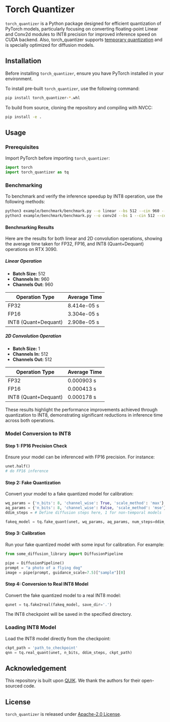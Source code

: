 # Torch Quantizer

`torch_quantizer` is a Python package designed for efficient quantization of PyTorch models, particularly focusing on converting floating-point Linear and Conv2d modules to INT8 precision for improved inference speed on CUDA backend. Also, torch_quantizer supports [temporary quantization](https://arxiv.org/pdf/2310.03270) and is specially optimized for diffusion models.

## Installation

Before installing `torch_quantizer`, ensure you have PyTorch installed in your environment.

To install pre-built `torch_quantizer`, use the following command:

```bash
pip install torch_quantizer-*.whl
```
To build from source, cloning the repository and compiling with NVCC:
```bash
pip install -e .
```
## Usage

### Prerequisites

Import PyTorch before importing `torch_quantizer`:

```python
import torch
import torch_quantizer as tq
```

### Benchmarking

To benchmark and verify the inference speedup by INT8 operation, use the following methods:

```bash
python3 example/benchmark/benchmark.py --o linear --bs 512 --cin 960 --cout 960
python3 example/benchmark/benchmark.py --o conv2d --bs 1 --cin 512 --cout 512
```
#### Benchmarking Results

Here are the results for both linear and 2D convolution operations, showing the average time taken for FP32, FP16, and INT8 (Quant+Dequant) operations on RTX 3090.

##### Linear Operation

- **Batch Size:** 512
- **Channels In:** 960
- **Channels Out:** 960

| Operation Type | Average Time    |
|----------------|-----------------|
| FP32           | 8.414e-05 s     |
| FP16           | 3.304e-05 s     |
| INT8 (Quant+Dequant) | 2.908e-05 s |

##### 2D Convolution Operation

- **Batch Size:** 1
- **Channels In:** 512
- **Channels Out:** 512

| Operation Type | Average Time    |
|----------------|-----------------|
| FP32           | 0.000903 s      |
| FP16           | 0.000413 s      |
| INT8 (Quant+Dequant) | 0.000178 s |

These results highlight the performance improvements achieved through quantization to INT8, demonstrating significant reductions in inference time across both operations.

### Model Conversion to INT8

#### Step 1: FP16 Precision Check

Ensure your model can be inferenced with FP16 precision. For instance:

```python
unet.half()
# do FP16 inference
```

#### Step 2: Fake Quantization

Convert your model to a fake quantized model for calibration:

```python
wq_params = {'n_bits': 8, 'channel_wise': True, 'scale_method': 'max'}
aq_params = {'n_bits': 8, 'channel_wise': False, 'scale_method': 'mse'}
ddim_steps = # Define diffusion steps here, 1 for non-temporal models

fakeq_model = tq.fake_quant(unet, wq_params, aq_params, num_steps=ddim_steps)
```

#### Step 3: Calibration

Run your fake quantized model with some input for calibration. For example:

```python
from some_diffusion_library import DiffusionPipeline

pipe = DiffusionPipeline()
prompt = "a photo of a flying dog"
image = pipe(prompt, guidance_scale=7.5)["sample"][0]
```

#### Step 4: Conversion to Real INT8 Model

Convert the fake quantized model to a real INT8 model:

```python
qunet = tq.fake2real(fakeq_model, save_dir='.')
```

The INT8 checkpoint will be saved in the specified directory.

### Loading INT8 Model

Load the INT8 model directly from the checkpoint:

```python
ckpt_path = 'path_to_checkpoint'
qnn = tq.real_quant(unet, n_bits, ddim_steps, ckpt_path)
```

## Acknowledgement

This repository is built upon [QUIK](https://github.com/IST-DASLab/QUIK). We thank the authors for their open-sourced code.

## License

`torch_quantizer` is released under [Apache-2.0 License](LICENSE).
